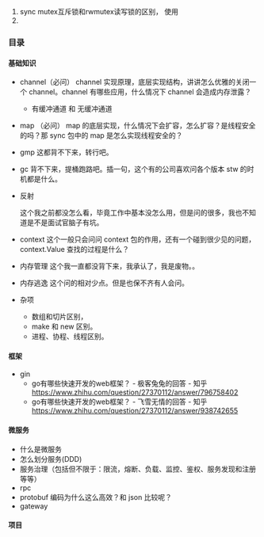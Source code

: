 

1. sync mutex互斥锁和rwmutex读写锁的区别， 使用
2. 

### 目录

#### 基础知识

- channel（必问）
  channel 实现原理，底层实现结构，讲讲怎么优雅的关闭一个 channel。channel 有哪些应用，什么情况下 channel 会造成内存泄露？
  - 有缓冲通道 和 无缓冲通道
  
- map （必问）
  map 的底层实现，什么情况下会扩容，怎么扩容？是线程安全的吗？那 sync 包中的 map 是怎么实现线程安全的？
  
- gmp
  这都背不下来，转行吧。
  
- gc
  背不下来，提桶跑路吧。插一句，这个有的公司喜欢问各个版本 stw 的时机都是什么。
  
- 反射

  这个我之前都没怎么看，毕竟工作中基本没怎么用，但是问的很多，我也不知道是不是面试官脑子有坑。

- context
  这个一般只会问问 context 包的作用，还有一个碰到很少见的问题，context.Value 查找的过程是什么？
  
- 内存管理
  这个我一直都没背下来，我承认了，我是废物。。

- 内存逃逸
  这个问的相对少点。但是也保不齐有人会问。
  
- 杂项
  - 数组和切片区别，
  - make 和 new 区别。
  - 进程、协程、线程区别。

#### 框架

- gin
  - go有哪些快速开发的web框架？ - 极客兔兔的回答 - 知乎 https://www.zhihu.com/question/27370112/answer/796758402
  - go有哪些快速开发的web框架？ - 飞雪无情的回答 - 知乎 https://www.zhihu.com/question/27370112/answer/938742655

#### 微服务

- 什么是微服务
- 怎么划分服务(DDD)
- 服务治理（包括但不限于：限流，熔断、负载、监控、鉴权、服务发现和注册等等）
- rpc
- protobuf 编码为什么这么高效？和 json 比较呢？
- gateway

#### 项目

